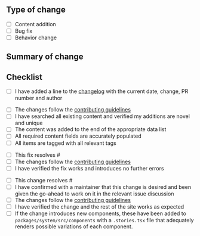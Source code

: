 ## Type of change

<!-- Add an x to the categories that apply -->

- [ ] Content addition
- [ ] Bug fix
- [ ] Behavior change

## Summary of change

<!-- Provide a brief summary of what changes this PR includes, like "added some popular React podcasts" or "fixed navigation menu getting cut off on screens narrower than 320px" -->

## Checklist

<!-- Delete as appropriate and then go through the list, adding an X to every item you have completed -->

<!-- Always fill in -->

- [ ] I have added a line to the [changelog](../CHANGELOG.md) with the current
      date, change, PR number and author

<!-- Delete if your change is not a content addition -->

- [ ] The changes follow the [contributing guidelines](../CONTRIBUTING.md)
- [ ] I have searched all existing content and verified my additions are novel
      and unique
- [ ] The content was added to the end of the appropriate data list
- [ ] All required content fields are accurately populated
- [ ] All items are tagged with all relevant tags

<!-- Delete if your change is not a bug fix -->

- [ ] This fix resolves #<!-- replace with issue number -->
- [ ] The changes follow the [contributing guidelines](../CONTRIBUTING.md)
- [ ] I have verified the fix works and introduces no further errors

<!-- Delete if your change is not a behaviour change -->

- [ ] This change resolves #<!-- replace with issue number -->
- [ ] I have confirmed with a maintainer that this change is desired and been
      given the go-ahead to work on it in the relevant issue discussion
- [ ] The changes follow the [contributing guidelines](../CONTRIBUTING.md)
- [ ] I have verified the change and the rest of the site works as expected
- [ ] If the change introduces new components, these have been added to
      `packages/system/src/components` with a `.stories.tsx` file that
      adequately renders possible variations of each component.
